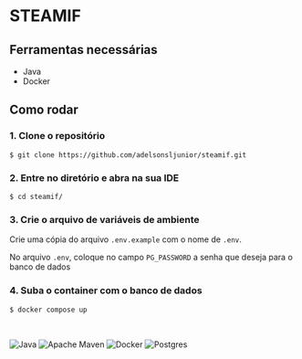 # STEAMIF

## Ferramentas necessárias 

+ Java
+ Docker

## Como rodar 

### 1. Clone o repositório

~~~
$ git clone https://github.com/adelsonsljunior/steamif.git
~~~

### 2. Entre no diretório e abra na sua IDE

~~~
$ cd steamif/
~~~

### 3. Crie o arquivo de variáveis de ambiente

Crie uma cópia do arquivo `.env.example` com o nome de `.env`.

No arquivo `.env`, coloque no campo `PG_PASSWORD` a senha que deseja para o banco de dados

### 4. Suba o container com o banco de dados

~~~
$ docker compose up 
~~~

<br>

![Java](https://img.shields.io/badge/java-%23ED8B00.svg?style=for-the-badge&logo=java&logoColor=white)
![Apache Maven](https://img.shields.io/badge/Apache%20Maven-C71A36?style=for-the-badge&logo=Apache%20Maven&logoColor=white)
![Docker](https://img.shields.io/badge/docker-%230db7ed.svg?style=for-the-badge&logo=docker&logoColor=white)
![Postgres](https://img.shields.io/badge/postgres-%23316192.svg?style=for-the-badge&logo=postgresql&logoColor=white)